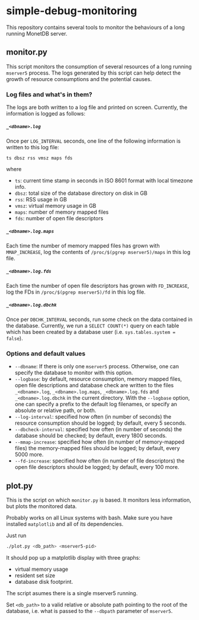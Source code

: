 # simple-debug-monitoring

This repository contains several tools to monitor the behaviours of a long running MonetDB server.

## monitor.py
This script monitors the consumption of several resources of a long running `mserver5` process.
The logs generated by this script can help detect the growth of resource consumptions and the potential causes.

### Log files and what's in them?
The logs are both written to a log file and printed on screen.
Currently, the information is logged as follows:

##### `_<dbname>.log`
Once per `LOG_INTERVAL` seconds, one line of the following information is written to this log file:
```
ts dbsz rss vmsz maps fds
```
where
* `ts`: current time stamp in seconds in ISO 8601 format with local timezone info.
* `dbsz`: total size of the database directory on disk in GB
* `rss`: RSS usage in GB
* `vmsz`: virtual memory usage in GB
* `maps`: number of memory mapped files
* `fds`: number of open file descriptors

##### `_<dbname>.log.maps`
Each time the number of memory mapped files has grown with `MMAP_INCREASE`, log the contents of `/proc/$(pgrep mserver5)/maps` in this log file.

##### `_<dbname>.log.fds`
Each time the number of open file descriptors has grown with `FD_INCREASE`, log the FDs in `/proc/$(pgrep mserver5)/fd` in this log file.


##### `_<dbname>.log.dbchk`
Once per `DBCHK_INTERVAL` seconds, run some check on the data contained in the database.
Currently, we run a `SELECT COUNT(*)` query on each table which has been created by a database user (i.e. `sys.tables.system = false`).

### Options and default values

* `--dbname`: If there is only one `mserver5` process. Otherwise, one can specify the database to monitor with this option.
* `--logbase`: by default, resource consumption, memory mapped files, open file descriptions and database check are written to the files `_<dbname>.log`, `_<dbname>.log.maps`, `_<dbname>.log.fds` and `_<dbname>.log.dbchk` in the current directory. With the `--logbase` option, one can specify a prefix to the default log filenames, or specify an absolute or relative path, or both.
* `--log-interval`: specified how often (in number of seconds) the resource consumption should be logged; by default, every 5 seconds.
* `--dbcheck-interval`: specified how often (in number of seconds) the database should be checked; by default, every 1800 seconds.
* `--mmap-increase`: specified how often (in number of memory-mapped files) the memory-mapped files should be logged; by default, every 5000 more.
* `--fd-increase`: specified how often (in number of file descriptors) the open file descriptors should be logged; by default, every 100 more.

## plot.py

This is the script on which `monitor.py` is based.
It monitors less information, but plots the monitored data.

Probably works on all Linux systems with bash.
Make sure you have installed `matplotlib` and all of its dependencies.

Just run 

```bash
./plot.py <db_path> <mserver5-pid>
```

It should pop up a matplotlib display with three graphs: 
* virtual memory usage
* resident set size
* database disk footprint.

The script asumes there is a single mserver5 running.

Set `<db_path>` to a valid relative or absolute path pointing to the root of the database, i.e. what is passed to the `--dbpath` parameter of `mserver5`.
